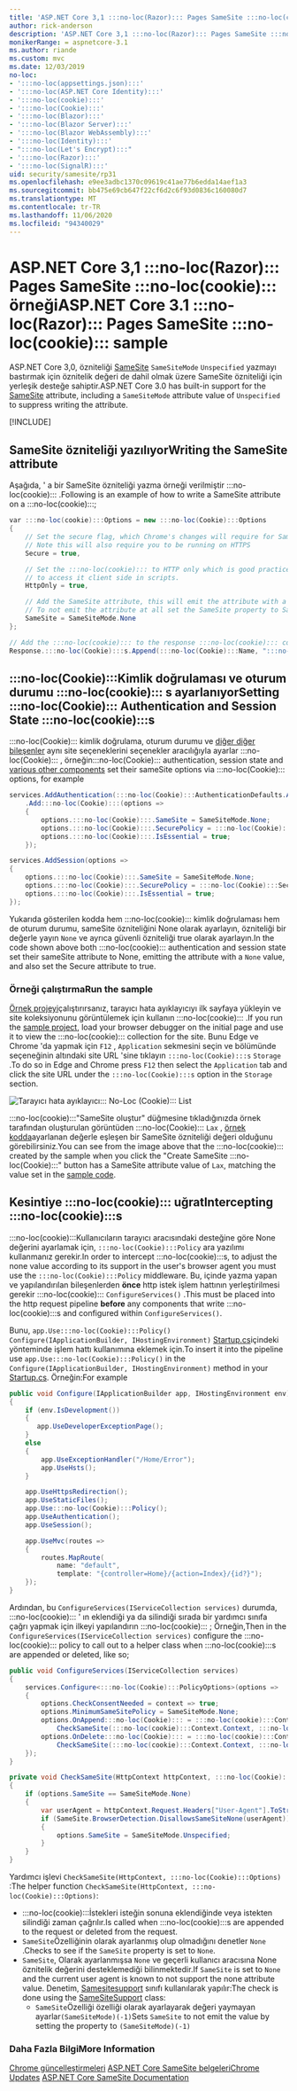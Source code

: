 ```yaml
---
title: 'ASP.NET Core 3,1 :::no-loc(Razor)::: Pages SameSite :::no-loc(cookie)::: örneği'
author: rick-anderson
description: 'ASP.NET Core 3,1 :::no-loc(Razor)::: Pages SameSite :::no-loc(cookie)::: örneği'
monikerRange: = aspnetcore-3.1
ms.author: riande
ms.custom: mvc
ms.date: 12/03/2019
no-loc:
- ':::no-loc(appsettings.json):::'
- ':::no-loc(ASP.NET Core Identity):::'
- ':::no-loc(cookie):::'
- ':::no-loc(Cookie):::'
- ':::no-loc(Blazor):::'
- ':::no-loc(Blazor Server):::'
- ':::no-loc(Blazor WebAssembly):::'
- ':::no-loc(Identity):::'
- ":::no-loc(Let's Encrypt):::"
- ':::no-loc(Razor):::'
- ':::no-loc(SignalR):::'
uid: security/samesite/rp31
ms.openlocfilehash: e9ee3adbc1370c09619c41ae77b6edda14aef1a3
ms.sourcegitcommit: bb475e69cb647f22cf6d2c6f93d0836c160080d7
ms.translationtype: MT
ms.contentlocale: tr-TR
ms.lasthandoff: 11/06/2020
ms.locfileid: "94340029"
---
```

# <a name="aspnet-core-31-no-locrazor-pages-samesite-no-loccookie-sample"></a><span data-ttu-id="0f95c-103">ASP.NET Core 3,1 :::no-loc(Razor)::: Pages SameSite :::no-loc(cookie)::: örneği</span><span class="sxs-lookup"><span data-stu-id="0f95c-103">ASP.NET Core 3.1 :::no-loc(Razor)::: Pages SameSite :::no-loc(cookie)::: sample</span></span>

<span data-ttu-id="0f95c-104">ASP.NET Core 3,0, özniteliği [SameSite](https://www.owasp.org/index.php/SameSite) `SameSiteMode` `Unspecified` yazmayı bastırmak için öznitelik değeri de dahil olmak üzere SameSite özniteliği için yerleşik desteğe sahiptir.</span><span class="sxs-lookup"><span data-stu-id="0f95c-104">ASP.NET Core 3.0 has built-in support for the [SameSite](https://www.owasp.org/index.php/SameSite) attribute, including a `SameSiteMode` attribute value of `Unspecified` to suppress writing the attribute.</span></span>

[!INCLUDE[](~/includes/SameSite:::no-loc(Identity):::.md)]

## <a name="writing-the-samesite-attribute"></a><a name="sampleCode"></a><span data-ttu-id="0f95c-105">SameSite özniteliği yazılıyor</span><span class="sxs-lookup"><span data-stu-id="0f95c-105">Writing the SameSite attribute</span></span>

<span data-ttu-id="0f95c-106">Aşağıda, ' a bir SameSite özniteliği yazma örneği verilmiştir :::no-loc(cookie)::: .</span><span class="sxs-lookup"><span data-stu-id="0f95c-106">Following is an example of how to write a SameSite attribute on a :::no-loc(cookie):::;</span></span>

```c#
var :::no-loc(cookie):::Options = new :::no-loc(Cookie):::Options
{
    // Set the secure flag, which Chrome's changes will require for SameSite none.
    // Note this will also require you to be running on HTTPS
    Secure = true,

    // Set the :::no-loc(cookie)::: to HTTP only which is good practice unless you really do need
    // to access it client side in scripts.
    HttpOnly = true,

    // Add the SameSite attribute, this will emit the attribute with a value of none.
    // To not emit the attribute at all set the SameSite property to SameSiteMode.Unspecified.
    SameSite = SameSiteMode.None
};

// Add the :::no-loc(cookie)::: to the response :::no-loc(cookie)::: collection
Response.:::no-loc(Cookie):::s.Append(:::no-loc(Cookie):::Name, ":::no-loc(cookie):::Value", :::no-loc(cookie):::Options);
```

## <a name="setting-no-loccookie-authentication-and-session-state-no-loccookies"></a><span data-ttu-id="0f95c-107">:::no-loc(Cookie):::Kimlik doğrulaması ve oturum durumu :::no-loc(cookie)::: s ayarlanıyor</span><span class="sxs-lookup"><span data-stu-id="0f95c-107">Setting :::no-loc(Cookie)::: Authentication and Session State :::no-loc(cookie):::s</span></span>

<span data-ttu-id="0f95c-108">:::no-loc(Cookie)::: kimlik doğrulama, oturum durumu ve [diğer diğer bileşenler](../samesite.md?view=aspnetcore-3.0) aynı site seçeneklerini seçenekler aracılığıyla ayarlar :::no-loc(Cookie)::: , örneğin</span><span class="sxs-lookup"><span data-stu-id="0f95c-108">:::no-loc(Cookie)::: authentication, session state and [various other components](../samesite.md?view=aspnetcore-3.0) set their sameSite options via :::no-loc(Cookie)::: options, for example</span></span>

```c#
services.AddAuthentication(:::no-loc(Cookie):::AuthenticationDefaults.AuthenticationScheme)
    .Add:::no-loc(Cookie):::(options =>
    {
        options.:::no-loc(Cookie):::.SameSite = SameSiteMode.None;
        options.:::no-loc(Cookie):::.SecurePolicy = :::no-loc(Cookie):::SecurePolicy.Always;
        options.:::no-loc(Cookie):::.IsEssential = true;
    });

services.AddSession(options =>
{
    options.:::no-loc(Cookie):::.SameSite = SameSiteMode.None;
    options.:::no-loc(Cookie):::.SecurePolicy = :::no-loc(Cookie):::SecurePolicy.Always;
    options.:::no-loc(Cookie):::.IsEssential = true;
});
```

<span data-ttu-id="0f95c-109">Yukarıda gösterilen kodda hem :::no-loc(cookie)::: kimlik doğrulaması hem de oturum durumu, sameSite özniteliğini None olarak ayarlayın, özniteliği bir değerle yayın `None` ve ayrıca güvenli özniteliği true olarak ayarlayın.</span><span class="sxs-lookup"><span data-stu-id="0f95c-109">In the code shown above both :::no-loc(cookie)::: authentication and session state set their sameSite attribute to None, emitting the attribute with a `None` value, and also set the Secure attribute to true.</span></span>

### <a name="run-the-sample"></a><span data-ttu-id="0f95c-110">Örneği çalıştırma</span><span class="sxs-lookup"><span data-stu-id="0f95c-110">Run the sample</span></span>

<span data-ttu-id="0f95c-111">[Örnek projeyi](https://github.com/blowdart/AspNetSameSiteSamples/tree/master/AspNetCore31:::no-loc(Razor):::Pages)çalıştırırsanız, tarayıcı hata ayıklayıcıyı ilk sayfaya yükleyin ve site koleksiyonunu görüntülemek için kullanın :::no-loc(cookie)::: .</span><span class="sxs-lookup"><span data-stu-id="0f95c-111">If you run the [sample project](https://github.com/blowdart/AspNetSameSiteSamples/tree/master/AspNetCore31:::no-loc(Razor):::Pages), load your browser debugger on the initial page and use it to view the :::no-loc(cookie)::: collection for the site.</span></span> <span data-ttu-id="0f95c-112">Bunu Edge ve Chrome 'da yapmak için `F12` , `Application` sekmesini seçin ve bölümünde seçeneğinin altındaki site URL 'sine tıklayın `:::no-loc(Cookie):::s` `Storage` .</span><span class="sxs-lookup"><span data-stu-id="0f95c-112">To do so in Edge and Chrome press `F12` then select the `Application` tab and click the site URL under the `:::no-loc(Cookie):::s` option in the `Storage` section.</span></span>

![Tarayıcı hata ayıklayıcı::: No-Loc (Cookie)::: List](BrowserDebugger.png)

<span data-ttu-id="0f95c-114">:::no-loc(cookie):::"SameSite oluştur" düğmesine tıkladığınızda örnek tarafından oluşturulan görüntüden :::no-loc(Cookie)::: `Lax` , [örnek kodda](#sampleCode)ayarlanan değerle eşleşen bir SameSite özniteliği değeri olduğunu görebilirsiniz.</span><span class="sxs-lookup"><span data-stu-id="0f95c-114">You can see from the image above that the :::no-loc(cookie)::: created by the sample when you click the "Create SameSite :::no-loc(Cookie):::" button has a SameSite attribute value of `Lax`, matching the value set in the [sample code](#sampleCode).</span></span>

## <a name="intercepting-no-loccookies"></a><a name="interception"></a><span data-ttu-id="0f95c-115">Kesintiye :::no-loc(cookie)::: uğrat</span><span class="sxs-lookup"><span data-stu-id="0f95c-115">Intercepting :::no-loc(cookie):::s</span></span>

<span data-ttu-id="0f95c-116">:::no-loc(cookie):::Kullanıcıların tarayıcı aracısındaki desteğine göre None değerini ayarlamak için, `:::no-loc(Cookie):::Policy` ara yazılımı kullanmanız gerekir.</span><span class="sxs-lookup"><span data-stu-id="0f95c-116">In order to intercept :::no-loc(cookie):::s, to adjust the none value according to its support in the user's browser agent you must use the `:::no-loc(Cookie):::Policy` middleware.</span></span> <span data-ttu-id="0f95c-117">Bu, içinde yazma yapan ve yapılandırılan bileşenlerden **önce** http istek işlem hattının yerleştirilmesi gerekir :::no-loc(cookie)::: `ConfigureServices()` .</span><span class="sxs-lookup"><span data-stu-id="0f95c-117">This must be placed into the http request pipeline **before** any components that write :::no-loc(cookie):::s and configured within `ConfigureServices()`.</span></span>

<span data-ttu-id="0f95c-118">Bunu, `app.Use:::no-loc(Cookie):::Policy()` `Configure(IApplicationBuilder, IHostingEnvironment)` [Startup.cs](https://github.com/blowdart/AspNetSameSiteSamples/blob/master/AspNetCore21MVC/Startup.cs)içindeki yönteminde işlem hattı kullanımına eklemek için.</span><span class="sxs-lookup"><span data-stu-id="0f95c-118">To insert it into the pipeline use `app.Use:::no-loc(Cookie):::Policy()` in the `Configure(IApplicationBuilder, IHostingEnvironment)` method in your [Startup.cs](https://github.com/blowdart/AspNetSameSiteSamples/blob/master/AspNetCore21MVC/Startup.cs).</span></span> <span data-ttu-id="0f95c-119">Örneğin:</span><span class="sxs-lookup"><span data-stu-id="0f95c-119">For example</span></span>

```c#
public void Configure(IApplicationBuilder app, IHostingEnvironment env)
{
    if (env.IsDevelopment())
    {
       app.UseDeveloperExceptionPage();
    }
    else
    {
        app.UseExceptionHandler("/Home/Error");
        app.UseHsts();
    }

    app.UseHttpsRedirection();
    app.UseStaticFiles();
    app.Use:::no-loc(Cookie):::Policy();
    app.UseAuthentication();
    app.UseSession();

    app.UseMvc(routes =>
    {
        routes.MapRoute(
            name: "default",
            template: "{controller=Home}/{action=Index}/{id?}");
    });
}
```

<span data-ttu-id="0f95c-120">Ardından, bu `ConfigureServices(IServiceCollection services)` durumda, :::no-loc(cookie)::: ' ın eklendiği ya da silindiği sırada bir yardımcı sınıfa çağrı yapmak için ilkeyi yapılandırın :::no-loc(cookie)::: ; Örneğin,</span><span class="sxs-lookup"><span data-stu-id="0f95c-120">Then in the `ConfigureServices(IServiceCollection services)` configure the :::no-loc(cookie)::: policy to call out to a helper class when :::no-loc(cookie):::s are appended or deleted, like so;</span></span>

```c#
public void ConfigureServices(IServiceCollection services)
{
    services.Configure<:::no-loc(Cookie):::PolicyOptions>(options =>
    {
        options.CheckConsentNeeded = context => true;
        options.MinimumSameSitePolicy = SameSiteMode.None;
        options.OnAppend:::no-loc(Cookie)::: = :::no-loc(cookie):::Context =>
            CheckSameSite(:::no-loc(cookie):::Context.Context, :::no-loc(cookie):::Context.:::no-loc(Cookie):::Options);
        options.OnDelete:::no-loc(Cookie)::: = :::no-loc(cookie):::Context =>
            CheckSameSite(:::no-loc(cookie):::Context.Context, :::no-loc(cookie):::Context.:::no-loc(Cookie):::Options);
    });
}

private void CheckSameSite(HttpContext httpContext, :::no-loc(Cookie):::Options options)
{
    if (options.SameSite == SameSiteMode.None)
    {
        var userAgent = httpContext.Request.Headers["User-Agent"].ToString();
        if (SameSite.BrowserDetection.DisallowsSameSiteNone(userAgent))
        {
            options.SameSite = SameSiteMode.Unspecified;
        }
    }
}
```

<span data-ttu-id="0f95c-121">Yardımcı işlevi `CheckSameSite(HttpContext, :::no-loc(Cookie):::Options)` :</span><span class="sxs-lookup"><span data-stu-id="0f95c-121">The helper function `CheckSameSite(HttpContext, :::no-loc(Cookie):::Options)`:</span></span>

* <span data-ttu-id="0f95c-122">:::no-loc(cookie):::İstekleri isteğin sonuna eklendiğinde veya istekten silindiği zaman çağrılır.</span><span class="sxs-lookup"><span data-stu-id="0f95c-122">Is called when :::no-loc(cookie):::s are appended to the request or deleted from the request.</span></span>
* <span data-ttu-id="0f95c-123">`SameSite`Özelliğinin olarak ayarlanmış olup olmadığını denetler `None` .</span><span class="sxs-lookup"><span data-stu-id="0f95c-123">Checks to see if the `SameSite` property is set to `None`.</span></span>
* <span data-ttu-id="0f95c-124">`SameSite`, Olarak ayarlanmışsa `None` ve geçerli kullanıcı aracısına None öznitelik değerini desteklemediği bilinmektedir.</span><span class="sxs-lookup"><span data-stu-id="0f95c-124">If `SameSite` is set to `None` and the current user agent is known to not support the none attribute value.</span></span> <span data-ttu-id="0f95c-125">Denetim, [Samesitesupport](https://github.com/dotnet/AspNetCore.Docs/blob/master/aspnetcore/security/samesite/snippets/SameSiteSupport.cs) sınıfı kullanılarak yapılır:</span><span class="sxs-lookup"><span data-stu-id="0f95c-125">The check is done using the [SameSiteSupport](https://github.com/dotnet/AspNetCore.Docs/blob/master/aspnetcore/security/samesite/snippets/SameSiteSupport.cs) class:</span></span>
  * <span data-ttu-id="0f95c-126">`SameSite`Özelliği özelliği olarak ayarlayarak değeri yaymayan ayarlar`(SameSiteMode)(-1)`</span><span class="sxs-lookup"><span data-stu-id="0f95c-126">Sets `SameSite` to not emit the value by setting the property to `(SameSiteMode)(-1)`</span></span>

### <a name="more-information"></a><span data-ttu-id="0f95c-127">Daha Fazla Bilgi</span><span class="sxs-lookup"><span data-stu-id="0f95c-127">More Information</span></span>
 
<span data-ttu-id="0f95c-128">[Chrome güncelleştirmeleri](https://www.chromium.org/updates/same-site) 
 [ASP.NET Core SameSite belgeleri](xref:security/samesite)</span><span class="sxs-lookup"><span data-stu-id="0f95c-128">[Chrome Updates](https://www.chromium.org/updates/same-site)
[ASP.NET Core SameSite Documentation](xref:security/samesite)</span></span>
